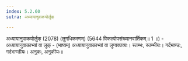 ```yaml
---
index: 5.2.60
sutra: अध्यायानुवाकयोर्लुक्

---
```

अध्यायानुवाकयोर्लुक् (2078) (लुगधिकरणम्) (5644 विकल्पोपसंख्यानवार्तिकम्॥ 1 ॥) - अध्यायानुवाकाभ्यां वा लुक् - (भाष्यम्) अध्यायानुवाकाभ्यां वा लुग्वक्तव्यः। स्तम्भः, स्तम्भीयः। गर्दभाण्डः, गर्दभाण्डीयः। अनुकः, अनुकीयः॥